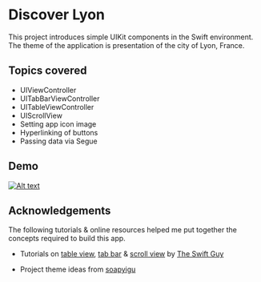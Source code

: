 # Discover Lyon

This project introduces simple UIKit components in the Swift environment. The theme of the application is presentation of the city of Lyon, France.

## Topics covered
- UIViewController
- UITabBarViewController
- UITableViewController  
- UIScrollView
- Setting app icon image
- Hyperlinking of buttons
- Passing data via Segue

## Demo

[![Alt text](https://img.youtube.com/vi/https://www.youtube.com/watch?v=pLq253iSoHs/0.jpg)](https://www.youtube.com/watch?v=https://www.youtube.com/watch?v=pLq253iSoHs)

<!-- https://stackoverflow.com/questions/11804820/embed-a-youtube-video  -->

## Acknowledgements

The following tutorials & online resources helped me put together the concepts required to build this app.

- Tutorials on [table view](https://www.youtube.com/watch?v=A6Wl8ySrOZI), [tab bar](https://www.youtube.com/watch?v=nFw1yVhG4r8) & [scroll view](https://www.youtube.com/watch?v=LhhW3xqhCzg) by [The Swift Guy](https://www.youtube.com/channel/UC-d1NWv5IWtIkfH47ux4dWA)
<!-- - Link a button to a site [SO query](https://stackoverflow.com/questions/39392939/how-to-add-a-hyperlink-button-on-ios-swift) -->
- Project theme ideas from [soapyigu](https://github.com/soapyigu/Swift-30-Projects)
